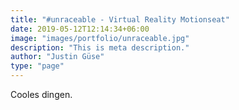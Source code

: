 ```yaml
---
title: "#unraceable - Virtual Reality Motionseat"
date: 2019-05-12T12:14:34+06:00
image: "images/portfolio/unraceable.jpg"
description: "This is meta description."
author: "Justin Güse"
type: "page"
---
```

Cooles dingen.
